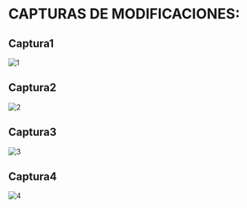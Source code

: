 # CAPTURAS DE MODIFICACIONES:
## Captura1
![1](https://user-images.githubusercontent.com/66354474/85939255-18aeb580-b8d1-11ea-8c5b-c88472cf971e.png)
## Captura2
![2](https://user-images.githubusercontent.com/66354474/85939267-2e23df80-b8d1-11ea-9e96-acee755c4e71.png)
## Captura3
![3](https://user-images.githubusercontent.com/66354474/85939277-4431a000-b8d1-11ea-8863-68ad8df11609.png)
## Captura4
![4](https://user-images.githubusercontent.com/66354474/85939290-57dd0680-b8d1-11ea-9831-e7eaad665912.png)
